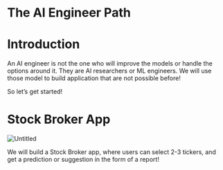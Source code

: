 # The AI Engineer Path

# Introduction

An AI engineer is not the one who will improve the models or handle the options around it. They are AI researchers or ML engineers. We will use those model to build application that are not possible before!

So let’s get started!

# Stock Broker App

![Untitled](The%20AI%20Engineer%20Path%20af9274f8f11f478990ea4d284c708859/Untitled.png)

We will build a Stock Broker app, where users can select 2-3 tickers, and get a prediction or suggestion in the form of a report!